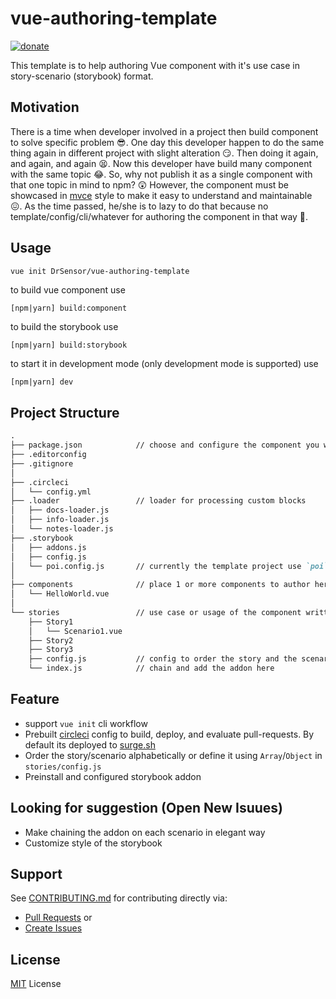# vue-authoring-template
<!-- [![CircleCI](https://circleci.com/gh/DrSensor/vue-authoring-template.svg?style=shield)](https://circleci.com/gh/DrSensor/vue-authoring-template) -->
[![donate](https://img.shields.io/badge/donate-$-green.svg?maxAge=2592000&style=flat-square)](https://github.com/DrSensor/vue-authoring-template/blob/master/DONATE.md)

This template is to help authoring Vue component with it's use case in story-scenario (storybook) format.

## Motivation
There is a time when developer involved in a project then build component to solve specific problem 😎.
One day this developer happen to do the same thing again in different project with slight alteration 😏.
Then doing it again, and again, and again 😫.
Now this developer have build many component with the same topic 😂.
So, why not publish it as a single component with that one topic in mind to npm? 😲
However, the component must be showcased in [mvce](https://stackoverflow.com/help/mcve) style to make it easy to understand and maintainable 😖.
As the time passed, he/she is to lazy to do that because no template/config/cli/whatever for authoring the component in that way :poop:.

## Usage
```bash
vue init DrSensor/vue-authoring-template
```

to build vue component use
```
[npm|yarn] build:component
```
to build the storybook use
```
[npm|yarn] build:storybook
```
to start it in development mode (only development mode is supported) use
```
[npm|yarn] dev
```

## Project Structure
```markdown
.
├── package.json            // choose and configure the component you want to package in here (still need to edit `scripts: {}` block)
├── .editorconfig
├── .gitignore
│
├── .circleci
│   └── config.yml
├── .loader                 // loader for processing custom blocks
│   ├── docs-loader.js
│   ├── info-loader.js
│   └── notes-loader.js
├── .storybook
│   ├── addons.js
│   ├── config.js
│   └── poi.config.js       // currently the template project use `poi` as alternative of `vue build`
│
├── components              // place 1 or more components to author here
│   └── HelloWorld.vue
│
└── stories                 // use case or usage of the component written in story-scenario analogy
    ├── Story1
    │   └── Scenario1.vue
    ├── Story2
    ├── Story3
    ├── config.js           // config to order the story and the scenario
    └── index.js            // chain and add the addon here
```

## Feature
- support `vue init` cli workflow
- Prebuilt [circleci](https:circleci.com) config to build, deploy, and evaluate pull-requests. By default its deployed to [surge.sh](https://surge.sh)
- Order the story/scenario alphabetically or define it using `Array`/`Object` in `stories/config.js`
- Preinstall and configured storybook addon

## Looking for suggestion (Open New Isuues)
- Make chaining the addon on each scenario in elegant way
- Customize style of the storybook

## Support
See [CONTRIBUTING.md](https://github.com/DrSensor/vue-authoring-template/blob/master/CONTRIBUTING.md) for contributing directly via:
- [Pull Requests](https://github.com/DrSensor/vue-authoring-template/blob/master/CONTRIBUTING.md/#pull-requests) or
- [Create Issues](https://github.com/DrSensor/vue-authoring-template/blob/master/CONTRIBUTING.md/#create-issues)

## License
[MIT](https://github.com/DrSensor/vue-authoring-template/blob/master/LICENSE) License
